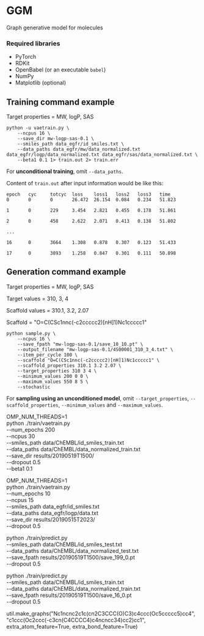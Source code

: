 # GGM 
Graph generative model for molecules

### Required libraries
- PyTorch
- RDKit
- OpenBabel (or an executable `babel`)
- NumPy
- Matplotlib (optional)

## Training command example
Target properties = MW, logP, SAS

```
python -u vaetrain.py \
    --ncpus 16 \
    --save_dir mw-logp-sas-0.1 \
    --smiles_path data_egfr/id_smiles.txt \
    --data_paths data_egfr/mw/data_normalized.txt data_egfr/logp/data_normalized.txt data_egfr/sas/data_normalized.txt \
    --beta1 0.1 1> train.out 2> train.err
```
For **unconditional training**, omit `--data_paths`.

Content of `train.out` after input information would be like this:
```
epoch   cyc     totcyc  loss    loss1   loss2   loss3   time
0       0       0       26.472  26.154  0.084   0.234   51.823

1       0       229     3.454   2.821   0.455   0.178   51.861

2       0       458     2.622   2.071   0.413   0.138   51.802

...

16      0       3664    1.308   0.878   0.307   0.123   51.433

17      0       3893    1.258   0.847   0.301   0.111   50.898
```

## Generation command example
Target properties = MW, logP, SAS

Target values = 310, 3, 4

Scaffold values = 310.1, 3.2, 2.07

Scaffold = "O=C(CSc1nnc(-c2ccccc2)[nH]1)Nc1ccccc1"
```
python sample.py \
    --ncpus 16 \
    --save_fpath "mw-logp-sas-0.1/save_10_10.pt" \
    --output_filename "mw-logp-sas-0.1/4S00001_310_3_4.txt" \
    --item_per_cycle 100 \
    --scaffold "O=C(CSc1nnc(-c2ccccc2)[nH]1)Nc1ccccc1" \
    --scaffold_properties 310.1 3.2 2.07 \
    --target_properties 310 3 4 \
    --minimum_values 200 0 0 \
    --maximum_values 550 8 5 \
    --stochastic
```
For **sampling using an unconditioned  model**, omit `--target_properties`, `--scaffold_properties`, `--minimum_values` and `--maximum_values`.


OMP_NUM_THREADS=1 \
python ./train/vaetrain.py \
--num_epochs 200 \
--ncpus 30 \
--smiles_path data/ChEMBL/id_smiles_train.txt \
--data_paths data/ChEMBL/data_normalized_train.txt \
--save_dir results/20190519T1500/ \
--dropout 0.5 \
--beta1 0.1

OMP_NUM_THREADS=1 \
python ./train/vaetrain.py \
--num_epochs 10 \
--ncpus 15 \
--smiles_path data_egfr/id_smiles.txt \
--data_paths data_egfr/logp/data.txt \
--save_dir results/20190515T2023/ \
--dropout 0.5


python ./train/predict.py \
--smiles_path data/ChEMBL/id_smiles_test.txt \
--data_paths data/ChEMBL/data_normalized_test.txt \
--save_fpath results/20190519T1500/save_199_0.pt \
--dropout 0.5

python ./train/predict.py \
--smiles_path data/ChEMBL/id_smiles_train.txt \
--data_paths data/ChEMBL/data_normalized_train.txt \
--save_fpath results/20190519T1500/save_16_0.pt \
--dropout 0.5

util.make_graphs("Nc1ncnc2c1c(cn2C3CCC(O)C3)c4ccc(Oc5ccccc5)cc4", "c1ccc(Oc2ccc(-c3cn(C4CCCC4)c4ncncc34)cc2)cc1", extra_atom_feature=True, extra_bond_feature=True)